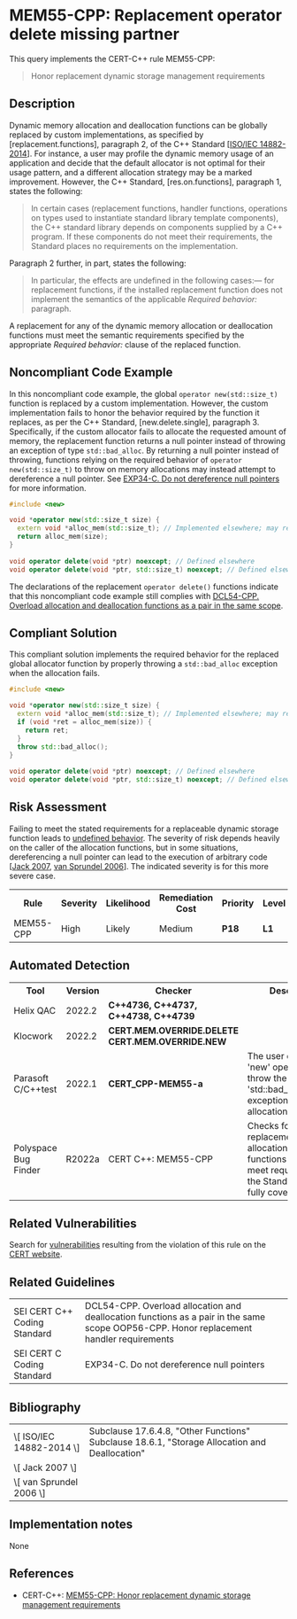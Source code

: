 # MEM55-CPP: Replacement operator delete missing partner

This query implements the CERT-C++ rule MEM55-CPP:

> Honor replacement dynamic storage management requirements



## Description

Dynamic memory allocation and deallocation functions can be globally replaced by custom implementations, as specified by \[replacement.functions\], paragraph 2, of the C++ Standard \[[ISO/IEC 14882-2014](https://wiki.sei.cmu.edu/confluence/display/cplusplus/AA.+Bibliography#AA.Bibliography-ISO%2FIEC14882-2014)\]. For instance, a user may profile the dynamic memory usage of an application and decide that the default allocator is not optimal for their usage pattern, and a different allocation strategy may be a marked improvement. However, the C++ Standard, \[res.on.functions\], paragraph 1, states the following:

> In certain cases (replacement functions, handler functions, operations on types used to instantiate standard library template components), the C++ standard library depends on components supplied by a C++ program. If these components do not meet their requirements, the Standard places no requirements on the implementation.


Paragraph 2 further, in part, states the following:

> In particular, the effects are undefined in the following cases:— for replacement functions, if the installed replacement function does not implement the semantics of the applicable *Required behavior:* paragraph.


A replacement for any of the dynamic memory allocation or deallocation functions must meet the semantic requirements specified by the appropriate *Required behavior:* clause of the replaced function.

## Noncompliant Code Example

In this noncompliant code example, the global `operator new(std::size_t)` function is replaced by a custom implementation. However, the custom implementation fails to honor the behavior required by the function it replaces, as per the C++ Standard, \[new.delete.single\], paragraph 3. Specifically, if the custom allocator fails to allocate the requested amount of memory, the replacement function returns a null pointer instead of throwing an exception of type `std::bad_alloc`. By returning a null pointer instead of throwing, functions relying on the required behavior of `operator new(std::size_t)` to throw on memory allocations may instead attempt to dereference a null pointer. See [EXP34-C. Do not dereference null pointers](https://wiki.sei.cmu.edu/confluence/display/c/EXP34-C.+Do+not+dereference+null+pointers) for more information.

```cpp
#include <new>

void *operator new(std::size_t size) {
  extern void *alloc_mem(std::size_t); // Implemented elsewhere; may return nullptr
  return alloc_mem(size);
}
 
void operator delete(void *ptr) noexcept; // Defined elsewhere
void operator delete(void *ptr, std::size_t) noexcept; // Defined elsewhere
```
The declarations of the replacement `operator delete()` functions indicate that this noncompliant code example still complies with [DCL54-CPP. Overload allocation and deallocation functions as a pair in the same scope](https://wiki.sei.cmu.edu/confluence/display/cplusplus/DCL54-CPP.+Overload+allocation+and+deallocation+functions+as+a+pair+in+the+same+scope).

## Compliant Solution

This compliant solution implements the required behavior for the replaced global allocator function by properly throwing a `std::bad_alloc` exception when the allocation fails.

```cpp
#include <new>

void *operator new(std::size_t size) {
  extern void *alloc_mem(std::size_t); // Implemented elsewhere; may return nullptr
  if (void *ret = alloc_mem(size)) {
    return ret;
  }
  throw std::bad_alloc();
}
 
void operator delete(void *ptr) noexcept; // Defined elsewhere
void operator delete(void *ptr, std::size_t) noexcept; // Defined elsewhere
```

## Risk Assessment

Failing to meet the stated requirements for a replaceable dynamic storage function leads to [undefined behavior](https://wiki.sei.cmu.edu/confluence/display/cplusplus/BB.+Definitions#BB.Definitions-undefinedbehavior). The severity of risk depends heavily on the caller of the allocation functions, but in some situations, dereferencing a null pointer can lead to the execution of arbitrary code \[[Jack 2007](https://wiki.sei.cmu.edu/confluence/display/cplusplus/AA.+Bibliography#AA.Bibliography-Jack07), [van Sprundel 2006](https://wiki.sei.cmu.edu/confluence/display/cplusplus/AA.+Bibliography#AA.Bibliography-vanSprundel06)\]. The indicated severity is for this more severe case.

<table> <tbody> <tr> <th> Rule </th> <th> Severity </th> <th> Likelihood </th> <th> Remediation Cost </th> <th> Priority </th> <th> Level </th> </tr> <tr> <td> MEM55-CPP </td> <td> High </td> <td> Likely </td> <td> Medium </td> <td> <strong>P18</strong> </td> <td> <strong>L1</strong> </td> </tr> </tbody> </table>


## Automated Detection

<table> <tbody> <tr> <th> Tool </th> <th> Version </th> <th> Checker </th> <th> Description </th> </tr> <tr> <td> <a> Helix QAC </a> </td> <td> 2022.2 </td> <td> <strong>C++4736, C++4737, C++4738, C++4739</strong> </td> <td> </td> </tr> <tr> <td> <a> Klocwork </a> </td> <td> 2022.2 </td> <td> <strong>CERT.MEM.OVERRIDE.DELETE</strong> <strong>CERT.MEM.OVERRIDE.NEW</strong> </td> <td> </td> </tr> <tr> <td> <a> Parasoft C/C++test </a> </td> <td> 2022.1 </td> <td> <strong>CERT_CPP-MEM55-a</strong> </td> <td> The user defined 'new' operator should throw the 'std::bad_alloc' exception when the allocation fails </td> </tr> <tr> <td> <a> Polyspace Bug Finder </a> </td> <td> R2022a </td> <td> <a> CERT C++: MEM55-CPP </a> </td> <td> Checks for replacement allocation/deallocation functions that do not meet requirements of the Standard (rule fully covered) </td> </tr> </tbody> </table>


## Related Vulnerabilities

Search for [vulnerabilities](https://wiki.sei.cmu.edu/confluence/display/cplusplus/BB.+Definitions#BB.Definitions-vulnerability) resulting from the violation of this rule on the [CERT website](https://www.kb.cert.org/vulnotes/bymetric?searchview&query=FIELD+KEYWORDS+contains+MEM55-CPP).

## Related Guidelines

<table> <tbody> <tr> <td> <a> SEI CERT C++ Coding Standard </a> </td> <td> <a> DCL54-CPP. Overload allocation and deallocation functions as a pair in the same scope </a> <a> OOP56-CPP. Honor replacement handler requirements </a> <a> </a> <a> </a> </td> </tr> <tr> <td> <a> SEI CERT C Coding Standard </a> </td> <td> <a> EXP34-C. Do not dereference null pointers </a> </td> </tr> </tbody> </table>


## Bibliography

<table> <tbody> <tr> <td> \[ <a> ISO/IEC 14882-2014 </a> \] </td> <td> Subclause 17.6.4.8, "Other Functions" Subclause 18.6.1, "Storage Allocation and Deallocation" </td> </tr> <tr> <td> \[ <a> Jack 2007 </a> \] </td> <td> </td> </tr> <tr> <td> \[ <a> van Sprundel 2006 </a> \] </td> <td> </td> </tr> </tbody> </table>


## Implementation notes

None

## References

* CERT-C++: [MEM55-CPP: Honor replacement dynamic storage management requirements](https://wiki.sei.cmu.edu/confluence/pages/viewpage.action?pageId=88046682)
